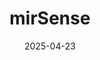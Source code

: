 ---  
layout: startup_page  
title: "mirSense"  
id: "mirsense.com"  
permalink: "/mirsensemirsense.com04232025/"  
website: "https://mirsense.com/"  
funding_round: "Series A"  
funding_amount: "€7M"  
investors: "Safran Corporate Ventures, Supernova Invest, Polytechnique Ventures, Crédit Agricole Alpes Développement (C2AD)"  
about: "mirSense develops miniaturized infrared laser systems for critical applications in defense, industrial, and environmental sectors. Their quantum cascade laser (QCL) and miniature gas sensor technologies offer high performance at a competitive cost in compact formats. The company aims to make cutting-edge laser technologies more accessible and contribute to a safer, cleaner world."  
markets: "Defense, Industrial, Environmental, Optics, Chemical, Manufacturing, Semiconductor"  
hq: "Orsay, Île-de-France, France"  
founded_year: "2015"  
linkedin: "https://www.linkedin.com/company/mirsense/"  
twitter: "https://twitter.com/mirsense"  
instagram: ""  
facebook: ""  
crunchbase: "https://www.crunchbase.com/organization/mirsense"  
pitchbook: "https://pitchbook.com/profiles/company/226245-25"  

date_display: "23-Apr-2025"  
date: "2025-04-23"

# SEO Optimization  
meta_title: "mirSense - Series A Funding (€7M)"  
meta_description: "mirSense, mirSense develops miniaturized infrared laser systems for critical applications in defense, industrial, and environmental sectors. Their quantum casca..."  
meta_keywords: "mirSense, Defense, Industrial, Environmental, Optics, Chemical, Manufacturing, Semiconductor, Series A funding"  
canonical_url: "https://startup.projectstartups.com/mirsensemirsense.com04232025/"  
---